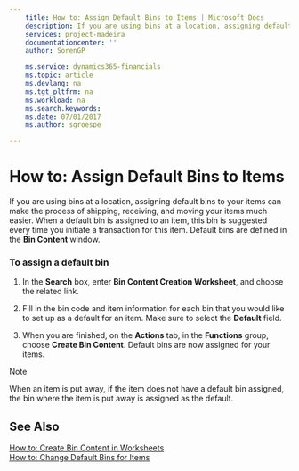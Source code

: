 ```yaml
---
    title: How to: Assign Default Bins to Items | Microsoft Docs
    description: If you are using bins at a location, assigning default bins to your items can make the process of shipping, receiving, and moving your items much easier. When a default bin is assigned to an item, this bin is suggested every time you initiate a transaction for this item. Default bins are defined in the **Bin Content** window.
    services: project-madeira
    documentationcenter: ''
    author: SorenGP

    ms.service: dynamics365-financials
    ms.topic: article
    ms.devlang: na
    ms.tgt_pltfrm: na
    ms.workload: na
    ms.search.keywords:
    ms.date: 07/01/2017
    ms.author: sgroespe

---
```

# How to: Assign Default Bins to Items
If you are using bins at a location, assigning default bins to your items can make the process of shipping, receiving, and moving your items much easier. When a default bin is assigned to an item, this bin is suggested every time you initiate a transaction for this item. Default bins are defined in the **Bin Content** window.  
  
### To assign a default bin  
  
1.  In the **Search** box, enter **Bin Content Creation Worksheet**, and choose the related link.  
  
2.  Fill in the bin code and item information for each bin that you would like to set up as a default for an item. Make sure to select the **Default** field.  
  
3.  When you are finished, on the **Actions** tab, in the **Functions** group, choose **Create Bin Content**. Default bins are now assigned for your items.  
  
> [!NOTE]  
>  When an item is put away, if the item does not have a default bin assigned, the bin where the item is put away is assigned as the default.  
  
## See Also  
 [How to: Create Bin Content in Worksheets](../how-to-create-bin-content-in-worksheets.md)   
 [How to: Change Default Bins for Items](../how-to-change-default-bins-for-items.md)